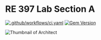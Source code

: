 # RE 397 Lab Section A

[![.github/workflows/ci.yaml](https://github.com/pages-themes/architect/actions/workflows/ci.yaml/badge.svg)](https://github.com/pages-themes/architect/actions/workflows/ci.yaml) [![Gem Version](https://badge.fury.io/rb/jekyll-theme-architect.svg)](https://badge.fury.io/rb/jekyll-theme-architect)

![Thumbnail of Architect](https://media.licdn.com/dms/image/v2/D560BAQGOJaBtHTzpsg/company-logo_200_200/company-logo_200_200/0/1733755946364?e=1744848000&v=beta&t=doU-Vlx8W-UYERaCxXZiy2A8eYZkp1hDyyRNqxnQP0A)



